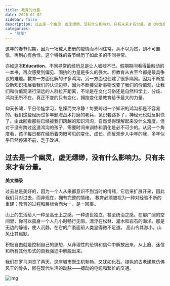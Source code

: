 ```yaml
---
title: 教育的力量
date: 2020-02-02
sidebar: false
description: 过去是一个幽灵，虚无缥缈，没有什么影响力。只有未来才有分量。读《你当像鸟飞过你的山》
categories:
  - "随笔"
---
```


这年的春节假期，因为一场载入史册的疫情而不同往常。从不以为然，到不可置信，再到心有余悸。这个特殊的春节经历了如此多的不同寻常。

亦如这本**Education**，不同寻常的经历总是让人嘘嘘不已。假期期间看得最触动的一本书，再次感受到偏见、固执的力量是多么的强大。但教育从古至今都是最具争议的难题。教育一方面化解的许多鸿沟，另一方面也创建了很多隔阂。因为不断接受新知识拓展着我们的认识边界，因为不断接受新事物改变了我们的价值观，让我们和价值观渐行渐远的人群拉开距离，不论是在文化习俗还是自然科学上，分歧、鸿沟无所不在。真正不变的只有变化，拥抱变化是教育给予最大的力量。

仰天长啸，平日带娃学习，急躁而欠冷静！每要跨越一个知识的鸿沟都是不容易的。我们这些经历过多年题海战术打磨的老兵，见识套路多了，神经元也就反射快了。由此回看那些已经被我们跨越的知识鸿沟，自然觉得理解起来没什么难度。但对于没有跨过这道鸿沟的孩子，需要时间来训练和消化是必不可少的。从另一个角度看，孩子每日都在经历着肉眼可见的变化、成长。而反观步入中年的我，多年似乎已然停滞不前，乏于改进。

过去是一个幽灵，虚无缥缈，没有什么影响力。只有未来才有分量。
---
**美文摘录**

过去总是美好的，因为一个人从来都意识不到当时的情绪，它后来扩展开来，因此我们只对过去，而非现在，拥有完整的情绪。
教育必须被视为一种对经验不断的重建；教育的过程和目标合而为一，是一回事。

山上的生活给人一种至高无上之感，一种遗世独立，甚至统治之感。在那广阔的空间里，你可以孤身一个人几小时畅行无阻，漂浮在松林、灌木和岩石的海洋。那是无边的静谧，使人沉静，在它的广袤面前人类显得微不足道。
高山令其渺小，山风让其缄默。

积极自由就是控制自己的思想，从非理性的恐惧和信仰中解放出来，从上瘾、迷信和所有其他形式的自我强迫中解脱出来。

我们在罗马浏览了两天。这座城市既生机勃勃，又犹如化石。褪色的古老建筑仿佛风干的骨头，嵌在现代生活的动脉——搏动的电缆和繁忙的交通。

![img](/img/s33492346.jpg)
